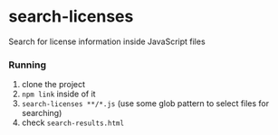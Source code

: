 # search-licenses

Search for license information inside JavaScript files

### Running
1. clone the project
2. `npm link` inside of it
3. `search-licenses **/*.js` (use some glob pattern to select files for searching)
4. check `search-results.html`